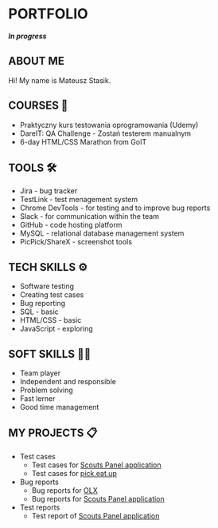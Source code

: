 # PORTFOLIO
***In progress***
## ABOUT ME
Hi! My name is Mateusz Stasik. 
## COURSES 📝
* Praktyczny kurs testowania oprogramowania (Udemy)
* DareIT: QA Challenge - Zostań testerem manualnym
* 6-day HTML/CSS Marathon from GoIT
## TOOLS 🛠️
* Jira - bug tracker
* TestLink - test menagement system
* Chrome DevTools - for testing and to improve bug reports
* Slack - for communication within the team
* GitHub - code hosting platform
* MySQL - relational database management system
* PicPick/ShareX - screenshot tools
## TECH SKILLS ⚙️
* Software testing
* Creating test cases
* Bug reporting
* SQL - basic
* HTML/CSS - basic 
* JavaScript - exploring
## SOFT SKILLS  🙆‍♂️
* Team player
* Independent and responsible
* Problem solving
* Fast lerner
* Good time management
## MY PROJECTS 📋
* Test cases
  * Test cases for [Scouts Panel application](https://docs.google.com/document/d/1ShAxMBtIM40MEusP4MH9FDpRaejc_5dtY5cBYaVR0js/edit)
  * Test cases for [pick.eat.up](https://docs.google.com/document/d/1r6Zfs40eKfmhoN4T11rXH6OnIItJmzWU-CytkcpaZ88/edit)
* Bug reports
  * Bug reports for [OLX](https://docs.google.com/document/d/1FduMwhyPuHoQ42iQjNX-fywfPtNZZBhIic7fNHHmbfs/edit)
  * Bug reports for [Scouts Panel application](https://docs.google.com/document/d/19cX4sEr1jw9WlRcaCw_JHbZvCTCcQ3VMrDPWIucBRAs/edit)
* Test reports
  * Test report of [Scouts Panel application](https://docs.google.com/document/d/111OiOHOOgi_N0JeAoB5dKNwR5lswSNp4GmUJku2X6UY/edit)
